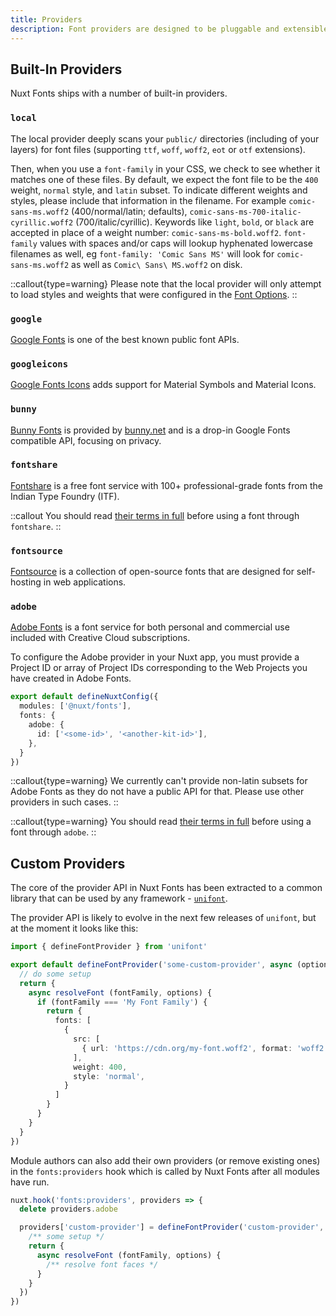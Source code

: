 ```yaml
---
title: Providers
description: Font providers are designed to be pluggable and extensible, so no matter your setup you should be able to use an existing provider or write your own.
---
```


## Built-In Providers

Nuxt Fonts ships with a number of built-in providers.

### `local`

The local provider deeply scans your `public/` directories (including of your layers) for font files (supporting `ttf`, `woff`, `woff2`, `eot` or `otf` extensions).

Then, when you use a `font-family` in your CSS, we check to see whether it matches one of these files. By default, we expect the font file to be the `400` weight, `normal` style, and `latin` subset. To indicate different weights and styles, please include that information in the filename. For example `comic-sans-ms.woff2` (400/normal/latin; defaults), `comic-sans-ms-700-italic-cyrillic.woff2` (700/italic/cyrillic). Keywords like `light`, `bold`, or `black` are accepted in place of a weight number: `comic-sans-ms-bold.woff2`. `font-family` values with spaces and/or caps will lookup hyphenated lowercase filenames as well, eg `font-family: 'Comic Sans MS'` will look for `comic-sans-ms.woff2` as well as `Comic\ Sans\ MS.woff2` on disk.

::callout{type=warning}
Please note that the local provider will only attempt to load styles and weights that were configured in the [Font Options](./2.configuration.md#font-options).
::

### `google`

[Google Fonts](https://fonts.google.com/) is one of the best known public font APIs.

### `googleicons`

[Google Fonts Icons](https://fonts.google.com/icons) adds support for Material Symbols and Material Icons.

### `bunny`

[Bunny Fonts](https://fonts.bunny.net/) is provided by [bunny.net](https://bunny.net/) and is a drop-in Google Fonts compatible API, focusing on privacy.

### `fontshare`

[Fontshare](https://www.fontshare.com/) is a free font service with 100+ professional-grade fonts from the Indian Type Foundry (ITF).

::callout
You should read [their terms in full](https://www.fontshare.com/licenses/itf-ffl) before using a font through `fontshare`.
::

### `fontsource`

[Fontsource](https://fontsource.org/docs/getting-started/introduction) is a collection of open-source fonts that are designed for self-hosting in web applications.

### `adobe`

[Adobe Fonts](https://fonts.adobe.com/) is a font service for both personal and commercial use included with Creative Cloud subscriptions.

To configure the Adobe provider in your Nuxt app, you must provide a Project ID or array of Project IDs corresponding to the Web Projects you have created in Adobe Fonts.

```ts
export default defineNuxtConfig({
  modules: ['@nuxt/fonts'],
  fonts: {
    adobe: {
      id: ['<some-id>', '<another-kit-id>'],
    },
  }
})
```

::callout{type=warning}
We currently can't provide non-latin subsets for Adobe Fonts as they do not have a public API for that. Please use other providers in such cases.
::

::callout{type=warning}
You should read [their terms in full](https://www.adobe.com/legal/terms.html) before using a font through `adobe`.
::

## Custom Providers

The core of the provider API in Nuxt Fonts has been extracted to a common library that can be used by any framework - [`unifont`](https://github.com/unjs/unifont).

The provider API is likely to evolve in the next few releases of `unifont`, but at the moment it looks like this:

```ts
import { defineFontProvider } from 'unifont'

export default defineFontProvider('some-custom-provider', async (options) => {
  // do some setup
  return {
    async resolveFont (fontFamily, options) {
      if (fontFamily === 'My Font Family') {
        return {
          fonts: [
            {
              src: [
                { url: 'https://cdn.org/my-font.woff2', format: 'woff2' },
              ],
              weight: 400,
              style: 'normal',
            }
          ]
        }
      }
    }
  }
})
```

Module authors can also add their own providers (or remove existing ones) in the `fonts:providers` hook which is called by Nuxt Fonts after all modules have run.

```ts
nuxt.hook('fonts:providers', providers => {
  delete providers.adobe

  providers['custom-provider'] = defineFontProvider('custom-provider', async () => {
    /** some setup */
    return {
      async resolveFont (fontFamily, options) {
        /** resolve font faces */
      }
    }
  })
})
```
